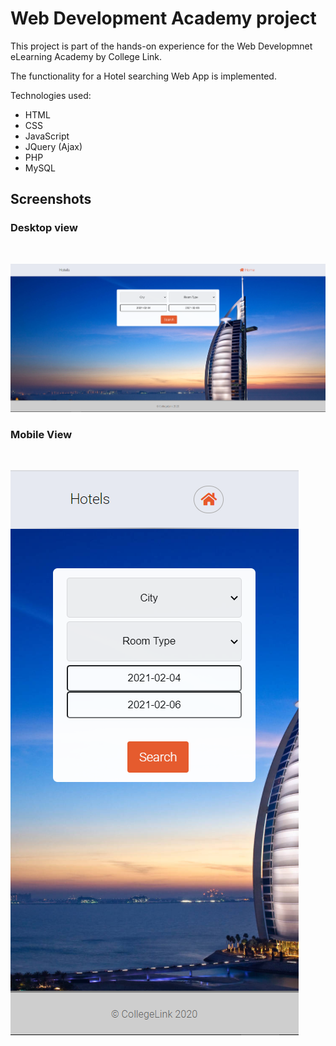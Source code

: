 # Web Development Academy project
This project is part of the hands-on experience for the Web Developmnet eLearning Academy by College Link.

The functionality for a Hotel searching Web App is implemented.

Technologies used:
- HTML
- CSS
- JavaScript
- JQuery (Ajax)
- PHP
- MySQL

## Screenshots ##

### Desktop view ###
<br>

![Index image](media\index.png)

### Mobile View ###
<br>

![Index image Mobile](media\index-mobile.png)

